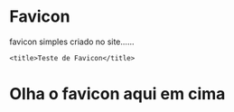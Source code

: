 # Favicon
favicon simples criado no site......
<!DOCTYPE html>
<html lang="pt-br">
<head>
    <meta charset="UTF-8">
    <meta http-equiv="X-UA-Compatible" content="IE=edge">
    <meta name="viewport" content="width=device-width, initial-scale=1.0">
    <link rel="shortcut icon" href="DAC.ICO.ico" type="image/x-icon">
    
    <title>Teste de Favicon</title>
</head>
<body>
    <h1>Olha o favicon aqui em cima</h1>
</body>
</html>
